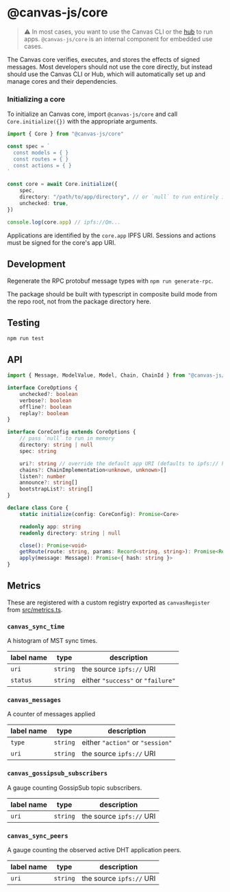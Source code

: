 # @canvas-js/core

> ⚠️ In most cases, you want to use the Canvas CLI or the [hub](https://canvas-hub.fly.dev/) to run apps. `@canvas-js/core` is an internal component for embedded use cases.

The Canvas core verifies, executes, and stores the effects of signed messages.
Most developers should not use the core directly, but instead should use the Canvas CLI or Hub,
which will automatically set up and manage cores and their dependencies.

### Initializing a core

To initialize an Canvas core, import `@canvas-js/core` and call `Core.initialize({})` with the appropriate arguments.

```typescript
import { Core } from "@canvas-js/core"

const spec = `
  const models = { }
  const routes = { }
  const actions = { }
`

const core = await Core.initialize({
	spec,
	directory: "/path/to/app/directory", // or `null` to run entirely in-memory
	unchecked: true,
})

console.log(core.app) // ipfs://Qm...
```

Applications are identified by the `core.app` IPFS URI. Sessions and actions must be signed for the core's app URI.

## Development

Regenerate the RPC protobuf message types with `npm run generate-rpc`.

The package should be built with typescript in composite build mode from the repo root, not from the package directory here.

## Testing

```
npm run test
```

## API

```typescript
import { Message, ModelValue, Model, Chain, ChainId } from "@canvas-js/interfaces"

interface CoreOptions {
	unchecked?: boolean
	verbose?: boolean
	offline?: boolean
	replay?: boolean
}

interface CoreConfig extends CoreOptions {
	// pass `null` to run in memory
	directory: string | null
	spec: string

	uri?: string // override the default app URI (defaults to ipfs:// hash of spec)
	chains?: ChainImplementation<unknown, unknown>[]
	listen?: number
	announce?: string[]
	bootstrapList?: string[]
}

declare class Core {
	static initialize(config: CoreConfig): Promise<Core>

	readonly app: string
	readonly directory: string | null

	close(): Promise<void>
	getRoute(route: string, params: Record<string, string>): Promise<Record<string, ModelValue>[]>
	apply(message: Message): Promise<{ hash: string }>
}
```

## Metrics

These are registered with a custom registry exported as `canvasRegister` from [src/metrics.ts](./src/metrics.ts).

### `canvas_sync_time`

A histogram of MST sync times.

| label name | type     | description                       |
| ---------- | -------- | --------------------------------- |
| `uri`      | `string` | the source `ipfs://` URI          |
| `status`   | `string` | either `"success"` or `"failure"` |

### `canvas_messages`

A counter of messages applied

| label name | type     | description                      |
| ---------- | -------- | -------------------------------- |
| `type`     | `string` | either `"action"` or `"session"` |
| `uri`      | `string` | the source `ipfs://` URI         |

### `canvas_gossipsub_subscribers`

A gauge counting GossipSub topic subscribers.

| label name | type     | description              |
| ---------- | -------- | ------------------------ |
| `uri`      | `string` | the source `ipfs://` URI |

### `canvas_sync_peers`

A gauge counting the observed active DHT application peers.

| label name | type     | description              |
| ---------- | -------- | ------------------------ |
| `uri`      | `string` | the source `ipfs://` URI |
